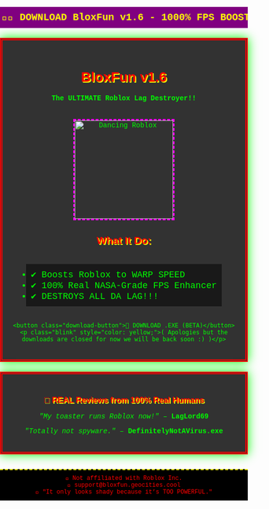 <!DOCTYPE html>
<html lang="en">
<head>
  <meta charset="UTF-8">
  <title>BloxFun EXTREME!!</title>
  <style>
    body {
      background: url('https://media.tenor.com/CODED-GIF.gif') /* replace with actual gif URL */ center center / cover no-repeat;
      font-family: "Courier New", monospace;
      color: #00FF00;
      margin: 0;
      padding: 0;
      text-align: center;
    }

    .blink {
      animation: blinker 1s linear infinite;
    }

    @keyframes blinker {
      50% { opacity: 0; }
    }

    .container {
      background: rgba(0, 0, 0, 0.8);
      border: 5px double red;
      margin: 20px auto;
      width: 90%;
      max-width: 900px;
      padding: 20px;
      box-shadow: 0 0 20px lime;
    }

    h1, h2, h3 {
      font-family: Impact, Charcoal, sans-serif;
      color: #FF0000;
      text-shadow: 2px 2px yellow;
    }

    .marquee {
      background: purple;
      color: yellow;
      font-weight: bold;
      padding: 10px;
      font-size: 20px;
    }

    .download-button {
      font-size: 28px;
      background: url('https://media.tenor.com/CODED-GIF.gif') repeat; /* same coding gif */
      color: #FFFF00;
      border: 5px solid red;
      padding: 20px;
      cursor: crosshair;
      margin-top: 20px;
      font-family: 'Comic Sans MS', cursive;
      box-shadow: 0 0 15px cyan;
    }

    .gif {
      margin-top: 20px;
      border: 3px dashed magenta;
    }

    ul {
      text-align: left;
      display: inline-block;
      color: #00FF00;
      font-size: 18px;
      background: rgba(0,0,0,0.5);
      padding: 10px;
    }

    .footer {
      font-size: 12px;
      background: black;
      color: red;
      padding: 10px;
      border-top: 2px dashed yellow;
      margin-top: 30px;
    }

    .yt-audio {
      display: none;
    }
  </style>
</head>
<body>

  <div class="yt-audio">
    <iframe width="1" height="1"
      src="https://www.youtube.com/embed/QH2-TGUlwu4?autoplay=1"
      frameborder="0"
      allow="autoplay">
    </iframe>
  </div>

  <marquee class="marquee" scrollamount="10" behavior="alternate">🚨💾 DOWNLOAD BloxFun v1.6 - 1000% FPS BOOST! 💾🚨</marquee>

  <div class="container">
    <h1 class="blink">BloxFun v1.6</h1>
    <p><b>The ULTIMATE Roblox Lag Destroyer!!</b></p>
    <img src="https://i.imgur.com/5jvMzGZ.gif" alt="Dancing Roblox" class="gif" width="200" />
    <h2>What It Do:</h2>
    <ul>
      <li>✔️ Boosts Roblox to WARP SPEED</li>
      <li>✔️ 100% Real NASA-Grade FPS Enhancer</li>
      <li>✔️ DESTROYS ALL DA LAG!!!</li>
    </ul>

    <button class="download-button">💾 DOWNLOAD .EXE (BETA)</button>
    <p class="blink" style="color: yellow;">( Apologies but the downloads are closed for now we will be back soon :) )</p>
  </div>

  <div class="container">
    <h3>💬 REAL Reviews from 100% Real Humans</h3>
    <p><i>"My toaster runs Roblox now!"</i> – <b>LagLord69</b></p>
    <p><i>"Totally not spyware."</i> – <b>DefinitelyNotAVirus.exe</b></p>
  </div>

  <div class="footer">
    🚫 Not affiliated with Roblox Inc.<br>
    📧 support@bloxfun.geocities.cool<br>
    🧠 <span class="blink">"It only looks shady because it’s TOO POWERFUL."</span>
  </div>

</body>
</html>
